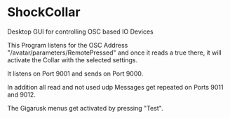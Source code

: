 # ShockCollar
Desktop GUI for controlling OSC based IO Devices

This Program listens for the OSC Address "/avatar/parameters/RemotePressed" and once it reads a true there, it will activate the Collar with the selected settings.

It listens on Port 9001 and sends on Port 9000.

In addition all read and not used udp Messages get repeated on Ports 9011 and 9012.

The Gigarusk menus get activated by pressing "Test".
